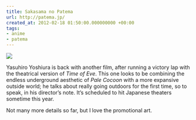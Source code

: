 ```yaml
---
title: Sakasama no Patema
url: http://patema.jp/
created_at: 2012-02-18 01:50:00.000000000 +00:00
tags:
- anime
- patema
---
```


![](/blog/media/tumblr_lzkfp2gueX1qhcb4p.jpg)

Yasuhiro Yoshiura is back with another film, after running a victory lap
with the theatrical version of <cite>Time of Eve</cite>. This one looks
to be combining the endless underground aesthetic of <cite>Pale
Cocoon</cite> with a more expansive outside world; he talks about really
going outdoors for the first time, so to speak, in his director’s note.
It’s scheduled to hit Japanese theaters sometime this year.

Not many more details so far, but I love the promotional art.
